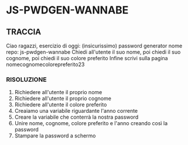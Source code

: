 # JS-PWDGEN-WANNABE

## TRACCIA

Ciao ragazzi,
esercizio di oggi: (insicurissimo) password generator
nome repo: js-pwdgen-wannabe
Chiedi all'utente il suo nome,
poi chiedi il suo cognome,
poi chiedi il suo colore preferito
Infine scrivi sulla pagina nomecognomecolorepreferito23

### RISOLUZIONE

1. Richiedere all'utente il proprio nome
2. Richiedere all'utente il proprio cognome
3. Richiedere all'utente il colore preferito
4. Creaiamo una variabile riguardante l'anno corrente
5. Creare la variabile che conterrà la nostra password
6. Unire nome, cognome, colore preferito e l'anno creando così la password
7. Stampare la password a schermo
